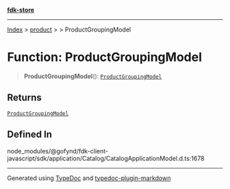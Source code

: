 [**fdk-store**](../../../README.md)
***

[Index](../../../API.md) > [product](../../README.md) > [<internal>](../README.md) > ProductGroupingModel

# Function: ProductGroupingModel

> **ProductGroupingModel**(): [`ProductGroupingModel`](../type-aliases/type-alias.ProductGroupingModel.md)

## Returns

[`ProductGroupingModel`](../type-aliases/type-alias.ProductGroupingModel.md)

## Defined In

node\_modules/@gofynd/fdk-client-javascript/sdk/application/Catalog/CatalogApplicationModel.d.ts:1678

***
Generated using [TypeDoc](https://typedoc.org/) and [typedoc-plugin-markdown](https://www.npmjs.com/package/typedoc-plugin-markdown)
